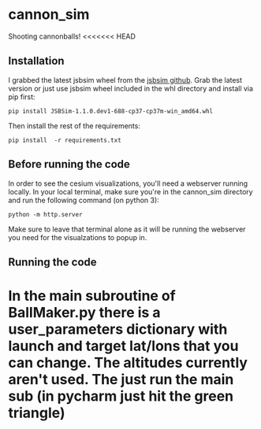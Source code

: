 # cannon_sim
Shooting cannonballs!
<<<<<<< HEAD

## Installation
I grabbed the latest jsbsim wheel from the [jsbsim github](https://github.com/JSBSim-Team/jsbsim).  Grab the latest
version or just use jsbsim wheel included in the whl directory and install via pip first: 

```pip install JSBSim-1.1.0.dev1-688-cp37-cp37m-win_amd64.whl```

Then install the rest of the requirements:

``` pip install  -r requirements.txt ```

## Before running the code

In order to see the cesium visualizations, you'll need a webserver running locally.  In your local terminal, make sure 
you're in the cannon_sim directory and  run the following command (on python 3):

``` python -m http.server ```

Make sure to leave that terminal alone as it will be running the webserver you need for the visualzations to popup in.

## Running the code

In the main subroutine of BallMaker.py there is a user_parameters dictionary with launch and target lat/lons that you 
can change.  The altitudes currently aren't used.  The just run the main sub (in pycharm just hit the green triangle)
=======